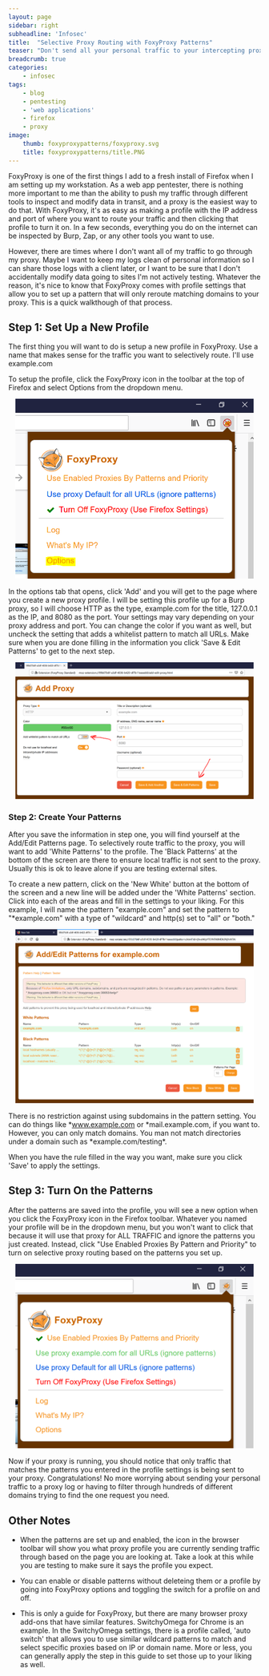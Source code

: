 ```yaml
---
layout: page
sidebar: right
subheadline: 'Infosec'
title:  "Selective Proxy Routing with FoxyProxy Patterns"
teaser: "Don't send all your personal traffic to your intercepting proxy when you are testing a web app.  Use patterns to choose what gets logged."
breadcrumb: true
categories:
    - infosec
tags:
    - blog
    - pentesting
    - 'web applications'
    - firefox
    - proxy
image:
    thumb: foxyproxypatterns/foxyproxy.svg
    title: foxyproxypatterns/title.PNG
---
```

FoxyProxy is one of the first things I add to a fresh install of Firefox when I am setting up my workstation.  As a web app pentester, there is nothing more important to me than the ability to push my traffic through different tools to inspect and modify data in transit, and a proxy is the easiest way to do that.  With FoxyProxy, it's as easy as making a profile with the IP address and port of where you want to route your traffic and then clicking that profile to turn it on.  In a few seconds, everything you do on the internet can be inspected by Burp, Zap, or any other tools you want to use.

However, there are times where I don't want all of my traffic to go through my proxy.  Maybe I want to keep my logs clean of personal information so I can share those logs with a client later, or I want to be sure that I don't accidentally modify data going to sites I'm not actively testing.  Whatever the reason, it's nice to know that FoxyProxy comes with profile settings that allow you to set up a pattern that will only reroute matching domains to your proxy.  This is a quick walkthough of that process.

## Step 1: Set Up a New Profile
The first thing you will want to do is setup a new profile in FoxyProxy.  Use a name that makes sense for the traffic you want to selectively route.  I'll use example.com

To setup the profile, click the FoxyProxy icon in the toolbar at the top of Firefox and select Options from the dropdown menu.  

<figure style="text-align:center; margin:1em"> <img src="/images/foxyproxypatterns/options.PNG" alt="options"><figcaption style="font-size:small"></figcaption></figure>

In the options tab that opens, click 'Add' and you will get to the page where you create a new proxy profile.  I will be setting this profile up for a Burp proxy, so I will choose HTTP as the type, example.com for the title, 127.0.0.1 as the IP, and 8080 as the port.  Your settings may vary depending on your proxy address and port.  You can change the color if you want as well, but uncheck the setting that adds a whitelist pattern to match all URLs.  Make sure when you are done filling in the information you click 'Save & Edit Patterns' to get to the next step.

<figure style="text-align:center; margin:1em"> <img src="/images/foxyproxypatterns/add.PNG" alt="add"><figcaption style="font-size:small"></figcaption></figure>

### Step 2: Create Your Patterns

After you save the information in step one, you will find yourself at the Add/Edit Patterns page.  To selectively route traffic to the proxy, you will want to add 'White Patterns' to the profile.  The 'Black Patterns' at the bottom of the screen are there to ensure local traffic is not sent to the proxy.  Usually this is ok to leave alone if you are testing external sites.

To create a new pattern, click on the 'New White' button at the bottom of the screen and a new line will be added under the 'White Patterns' section.  Click into each of the areas and fill in the settings to your liking.  For this example, I will name the pattern "example.com" and set the pattern to "\*example.com" with a type of "wildcard" and http(s) set to "all" or "both."

<figure style="text-align:center; margin:1em"> <img src="/images/foxyproxypatterns/patterns.PNG" alt="set up patterns"><figcaption style="font-size:small"></figcaption></figure>

There is no restriction against using subdomains in the pattern setting.  You can do things like \*www.example.com or \*mail.example.com, if you want to.  However, you can only match domains.  You man not match directories under a domain such as \*example.com/testing*.

When you have the rule filled in the way you want, make sure you click 'Save' to apply the settings.

## Step 3: Turn On the Patterns
After the patterns are saved into the profile, you will see a new option when you click the FoxyProxy icon in the Firefox toolbar.  Whatever you named your profile will be in the dropdown menu, but you won't want to click that because it will use that proxy for ALL TRAFFIC and ignore the patterns you just created.  Instead, click "Use Enabled Proxies By Pattern and Priority" to turn on selective proxy routing based on the patterns you set up.  

<figure style="text-align:center; margin:1em"> <img src="/images/foxyproxypatterns/use.PNG" alt="turn on patterns"><figcaption style="font-size:small"></figcaption></figure>

Now if your proxy is running, you should notice that only traffic that matches the patterns you entered in the profile settings is being sent to your proxy.  Congratulations!  No more worrying about sending your personal traffic to a proxy log or having to filter through hundreds of different domains trying to find the one request you need.

## Other Notes
* When the patterns are set up and enabled, the icon in the browser toolbar will show you what proxy profile you are currently sending traffic through based on the page you are looking at.  Take a look at this while you are testing to make sure it says the profile you expect.

* You can enable or disable patterns without deleteing them or a profile by going into FoxyProxy options and toggling the switch for a profile on and off.

* This is only a guide for FoxyProxy, but there are many browser proxy add-ons that have similar features.  SwitchyOmega for Chrome is an example.  In the SwitchyOmega settings, there is a profile called, 'auto switch' that allows you to use similar wildcard patterns to match and select specific proxies based on IP or domain name.  More or less, you can generally apply the step in this guide to set those up to your liking as well.
